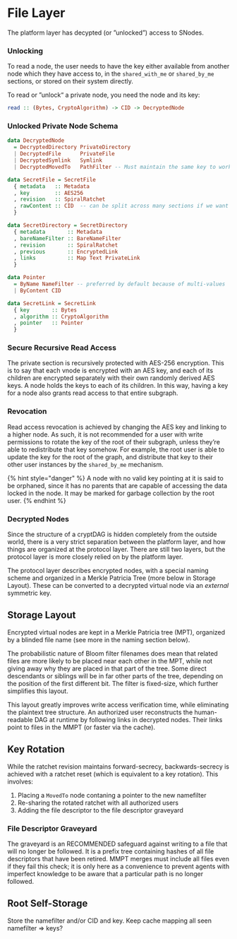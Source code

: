 # File Layer

The platform layer has decypted \(or ”unlocked”\) access to SNodes.

### Unlocking

To read a node, the user needs to have the key either available from another node which they have access to, in the `shared_with_me` or `shared_by_me` sections, or stored on their system directly.

To read or ”unlock“ a private node, you need the node and its key:

```haskell
read :: (Bytes, CryptoAlgorithm) -> CID -> DecryptedNode
```

### Unlocked Private Node Schema

```haskell
data DecryptedNode
  = DecryptedDirectory PrivateDirectory
  | DecryptedFile      PrivateFile
  | DecryptedSymlink   Symlink
  | DecryptedMovedTo   PathFilter -- Must maintain the same key to work

data SecretFile = SecretFile
  { metadata   :: Metadata
  , key        :: AES256
  , revision   :: SpiralRatchet
  , rawContent :: CID  -- can be split across many sections if we want to obscure files
  }

data SecretDirectory = SecretDirectory
  { metadata       :: Metadata
  , bareNameFilter :: BareNameFilter
  , revision       :: SpiralRatchet
  , previous       :: EncryptedLink
  , links          :: Map Text PrivateLink
  }

data Pointer 
  = ByName NameFilter -- preferred by default because of multi-values
  | ByContent CID

data SecretLink = SecretLink
  { key       :: Bytes
  , algorithm :: CryptoAlgorithm
  , pointer   :: Pointer
  }
```

### Secure Recursive Read Access

The private section is recursively protected with AES-256 encryption. This is to say that each vnode is encrypted with an AES key, and each of its children are encrypted separately with their own randomly derived AES keys. A node holds the keys to each of its children. In this way, having a key for a node also grants read access to that entire subgraph.

### Revocation

Read access revocation is achieved by changing the AES key and linking to a higher node. As such, it is not recommended for a user with write permissions to rotate the key of the root of their subgraph, unless they’re able to redistribute that key somehow. For example, the root user is able to update the key for the root of the graph, and distribute that key to their other user instances by the `shared_by_me` mechanism.

{% hint style="danger" %}
A node with no valid key pointing at it is said to be orphaned, since it has no parents that are capable of accessing the data locked in the node. It may be marked for garbage collection by the root user.
{% endhint %}

### Decrypted Nodes

Since the structure of a cryptDAG is hidden completely from the outside world, there is a very strict separation between the platform layer, and how things are organized at the protocol layer. There are still two layers, but the protocol layer is more closely relied on by the platform layer.

The protocol layer describes encrypted nodes, with a special naming scheme and organized in a Merkle Patricia Tree \(more below in Storage Layout\). These can be converted to a decrypted virtual node via an _external_ symmetric key.

## Storage Layout

Encrypted virtual nodes are kept in a Merkle Patricia tree \(MPT\), organized by a blinded file name \(see more in the naming section below\).

The probabilistic nature of Bloom filter filenames does mean that related files are more likely to be placed near each other in the MPT, while not giving away why they are placed in that part of the tree. Some direct descendants or siblings will be in far other parts of the tree, depending on the position of the first different bit. The filter is fixed-size, which further simplifies this layout.

This layout greatly improves write access verification time, while eliminating the plaintext tree structure. An authorized user reconstructs the human-readable DAG at runtime by following links in decrypted nodes. Their links point to files in the MMPT \(or faster via the cache\).

## Key Rotation

While the ratchet revision maintains forward-secrecy, backwards-secrecy is achieved with a ratchet reset \(which is equivalent to a key rotation\). This involves:

1. Placing a `MovedTo` node contaning a pointer to the new namefilter
2. Re-sharing the rotated ratchet with all authorized users
3. Adding the file descriptor to the file descriptor graveyard

### File Descriptor Graveyard

The graveyard is an RECOMMENDED safeguard against writing to a file that will no longer be followed. It is a prefix tree containing hashes of all file descriptors that have been retired. MMPT merges must include all files even if they fail this check; it is only here as a convenience to prevent agents with imperfect knowledge to be aware that a particular path is no longer followed.

## Root Self-Storage

Store the namefilter and/or CID and key. Keep cache mapping all seen namefilter =&gt; keys?



